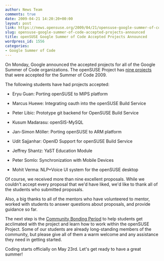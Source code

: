 ```yaml
---
author: News Team
comments: true
date: 2009-04-21 14:20:20+00:00
layout: post
link: https://news.opensuse.org/2009/04/21/opensuse-google-summer-of-code-accepted-projects-announced/
slug: opensuse-google-summer-of-code-accepted-projects-announced
title: openSUSE Google Summer of Code Accepted Projects Announced
wordpress_id: 1556
categories:
- Google Summer of Code
---
```


On Monday, Google announced the accepted projects for all of the Google Summer of Code organizations. The openSUSE Project has [nine projects](//socghop.appspot.com/org/home/google/gsoc2009/opensuse) that were accepted for the Summer of Code 2009.





The following students have had projects accepted:







  * Eryu Guan: Porting openSUSE to MIPS platform


  * Marcus Huewe: Integrating oauth into the openSUSE Build Service


  * Peter Libic: Prototype git backend for OpenSUSE Build Service


  * Kusum Madarasu: openSIS-MySQL


  * Jan-Simon Möller: Porting openSUSE to ARM platform


  * Udit Sajjanhar: OpenID Support for openSUSE Build Service


  * Jeffrey Shantz: YaST Education Module


  * Peter Somlo: Synchronization with Mobile Devices


  * Mohit Verma: NLP+Voice UI system for the openSUSE desktop


 


Of course, we received more than nine excellent proposals. While we couldn't accept every proposal that we'd have liked, we'd like to thank all of the students who submitted proposals.





Also, a big thanks to all of the mentors who have volunteered to mentor, worked with students to answer questions about proposals, and provide guidance so far.





The next step is the [Community Bonding Period](//googlesummerofcode.blogspot.com/2007/04/so-what-is-this-community-bonding-all.html) to help students get acclimated with the project and learn how to work within the openSUSE Project. Some of our students are already long-standing members of the community, but please give all of them a warm welcome and any assistance they need in getting started.





Coding starts officially on May 23rd. Let's get ready to have a great summer!
